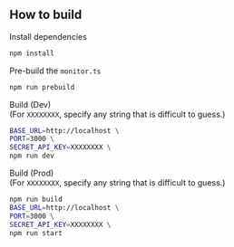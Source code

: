 ## How to build

Install dependencies
```sh
npm install
```

Pre-build the `monitor.ts`
```sh
npm run prebuild
```

Build (Dev)<br>
(For `XXXXXXXX`, specify any string that is difficult to guess.)
```sh
BASE_URL=http://localhost \
PORT=3000 \
SECRET_API_KEY=XXXXXXXX \
npm run dev
```

Build (Prod)<br>
(For `XXXXXXXX`, specify any string that is difficult to guess.)
```sh
npm run build
BASE_URL=http://localhost \
PORT=3000 \
SECRET_API_KEY=XXXXXXXX \
npm run start
```